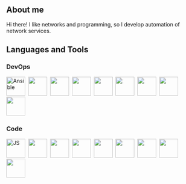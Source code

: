 ## About me
Hi there! I like networks and programming, so I develop automation of network services.

## Languages and Tools

<div>
<h3>DevOps</h3>
  <img src="https://cdn.jsdelivr.net/gh/devicons/devicon/icons/ansible/ansible-plain.svg"  title="Ansible" alt="Ansible" width="50"/>&nbsp;
  <img src="https://cdn.jsdelivr.net/gh/devicons/devicon/icons/docker/docker-original-wordmark.svg" width="50"/>&nbsp;
  <img src="https://cdn.jsdelivr.net/gh/devicons/devicon/icons/git/git-original-wordmark.svg" width="50"/>&nbsp;
  <img src="https://cdn.jsdelivr.net/gh/devicons/devicon/icons/nginx/nginx-original.svg" width="50"/>&nbsp;
  <img src="https://cdn.jsdelivr.net/gh/devicons/devicon/icons/webpack/webpack-plain-wordmark.svg" width="50"/>&nbsp;
  <img src="https://cdn.jsdelivr.net/gh/devicons/devicon/icons/linux/linux-original.svg" width="50"/>&nbsp;
  <img src="https://cdn.jsdelivr.net/gh/devicons/devicon/icons/debian/debian-original-wordmark.svg" width="50"/>&nbsp;
  <img src="https://cdn.jsdelivr.net/gh/devicons/devicon/icons/redhat/redhat-original-wordmark.svg" width="50"/>&nbsp;
  <img src="https://cdn.jsdelivr.net/gh/devicons/devicon/icons/ubuntu/ubuntu-plain-wordmark.svg" width="50"/>&nbsp;
<h3>Code</h3>
  <img src="https://cdn.jsdelivr.net/gh/devicons/devicon/icons/javascript/javascript-plain.svg" title="JS" alt="JS" width="50"/>&nbsp;
  <img src="https://cdn.jsdelivr.net/gh/devicons/devicon/icons/materialui/materialui-plain.svg" width="50"/>&nbsp;
  <img src="https://cdn.jsdelivr.net/gh/devicons/devicon/icons/nextjs/nextjs-original-wordmark.svg" width="50"/>&nbsp;
  <img src="https://cdn.jsdelivr.net/gh/devicons/devicon/icons/react/react-original-wordmark.svg" width="50"/>&nbsp;
  <img src="https://cdn.jsdelivr.net/gh/devicons/devicon/icons/python/python-original-wordmark.svg" width="50"/>&nbsp;
  <img src="https://cdn.jsdelivr.net/gh/devicons/devicon/icons/django/django-plain-wordmark.svg" width="50"/>&nbsp;
  <img src="https://cdn.jsdelivr.net/gh/devicons/devicon/icons/pytest/pytest-original-wordmark.svg" width="50"/>&nbsp;
  <img src="https://cdn.jsdelivr.net/gh/devicons/devicon/icons/sqlite/sqlite-original-wordmark.svg" width="50"/>&nbsp;
  <img src="https://cdn.jsdelivr.net/gh/devicons/devicon/icons/postgresql/postgresql-original-wordmark.svg" width="50"/>&nbsp;
</div>          
<!--
**mfilinov/mfilinov** is a ✨ _special_ ✨ repository because its `README.md` (this file) appears on your GitHub profile.

Here are some ideas to get you started:

- 🔭 I’m currently working on ...
- 🌱 I’m currently learning ...
- 👯 I’m looking to collaborate on ...
- 🤔 I’m looking for help with ...
- 💬 Ask me about ...
- 📫 How to reach me: ...
- 😄 Pronouns: ...
- ⚡ Fun fact: ...
  -->
